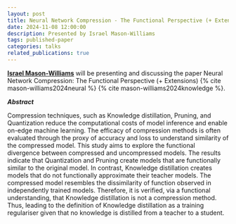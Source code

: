 ```yaml
---
layout: post
title: Neural Network Compression - The Functional Perspective (+ Extensions)
date: 2024-11-08 12:00:00
description: Presented by Israel Mason-Williams
tags: published-paper
categories: talks
related_publications: true
---
```


**[Israel Mason-Williams](https://openreview.net/profile?id=~Israel_Mason-Williams1)** will be presenting and discussing the paper Neural Network Compression: The Functional Perspective (+ Extensions) {% cite mason-williams2024neural %} {% cite mason-williams2024knowledge %}.

**_Abstract_**

Compression techniques, such as Knowledge distillation, Pruning, and Quantization reduce the computational costs of model inference and enable on-edge machine learning. The efficacy of compression methods is often evaluated through the proxy of accuracy and loss to understand similarity of the compressed model. This study aims to explore the functional divergence between compressed and uncompressed models. The results indicate that Quantization and Pruning create models that are functionally similar to the original model. In contrast, Knowledge distillation creates models that do not functionally approximate their teacher models. The compressed model resembles the dissimilarity of function observed in independently trained models. Therefore, it is verified, via a functional understanding, that Knowledge distillation is not a compression method. Thus, leading to the definition of Knowledge distillation as a training regulariser given that no knowledge is distilled from a teacher to a student.
